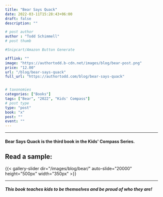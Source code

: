```yaml
---
title: "Bear Says Quack"
date: 2022-03-11T15:28:43+06:00
draft: false
description: ""

# post author
author : "Todd Schimmell"
# post thumb

#Snipcart/Amazon Button Generate

afflink: ""
image: "https://authortodd.b-cdn.net/images/blog/bear-post.png"
price: "12.00"
url: "/blog/bear-says-quack"
full_url: "https://authortodd.com/blog/bear-says-quack"


# taxonomies
categories: ["Books"]
tags: ["Bear", "2022", "Kids' Compass"]
# post type
type: "post"
book: "x"
post: ""
event: ""
---
```

---


#### Bear Says Quack is the third book in the Kids' Compass Series.

## Read a sample:

{{< gallery-slider dir="/images/blog/bear/" auto-slide="20000" height="500px" width="350px" >}}

---

##### This book teaches kids to be themselves and be proud of who they are!
